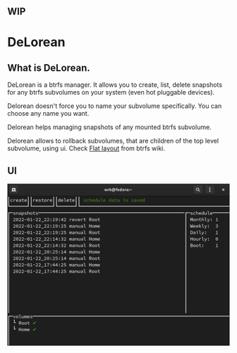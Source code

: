 WIP
---

# DeLorean 

## What is DeLorean.

DeLorean is a btrfs manager. It allows you to create, list, delete snapshots for any btrfs subvolumes on your system (even hot pluggable devices).

Delorean doesn't force you to name your subvolume specifically. You can choose any name you want.

Delorean helps managing snapshots of any mounted btrfs subvolume.

Delorean allows to rollback subvolumes, that are children of the top level subvolume, using ui. Check [Flat layout](https://btrfs.wiki.kernel.org/index.php/SysadminGuide#Flat) from btrfs wiki.


## UI

<img src="assets/scrnsht.png" width="700">